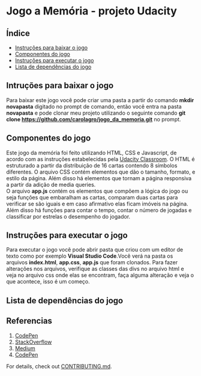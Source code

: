 # Jogo a Memória - projeto Udacity

## Índice
* [Instruções para baixar o jogo](#baixar)
* [Componentes do jogo](#componentes)
* [Instruções para executar o jogo](#executar)
* [Lista de dependências do jogo](#dependencias)

## Intruções para baixar o jogo
  Para baixar este jogo você pode criar uma pasta a partir do comando **mkdir novapasta** digitado no prompt de comando, então você entra na pasta **novapasta** e pode clonar meu projeto utilizando o seguinte comando  **git clone https://github.com/carolagro/jogo_da_memoria.git** no prompt.

## Componentes do jogo
  Este jogo da memória foi feito utilizando HTML, CSS e Javascript, de acordo com as instruções estabelecidas pela 
[Udacity Classroom](https://classroom.udacity.com/me). O HTML é estruturado a partir da distribuição de 16 cartas contendo 8 símbolos diferentes. O arquivo CSS contém elementos que dão o tamanho, formato, e estilo da página. Além disso há elementos que  tornam a página responsiva a partir da adição de media queries.<br>
  O arquivo **app.js** contém os elementos que compõem a lógica do jogo ou seja funções que embaralham as cartas, comparam duas cartas para verificar se são iguais e em caso afirmativo elas ficam imóveis na página. Além disso há funções para contar o tempo, contar o número de jogadas e classificar por estrelas o desempenho do jogador.

## Instruções para executar o jogo

  Para executar o jogo você pode abrir pasta que criou  com um editor de texto como por exemplo **Visual Studio Code**.Você verá  na pasta os  arquivos **index.html**, **app.css**,  **app.js** que foram clonados. Para fazer alterações nos arquivos, verifique as classes das divs no arquivo html e veja no arquivo css onde elas se encontram, faça alguma alteração e veja o que acontece, isso é um começo.

## Lista de dependências do jogo

## Referencias
1.  [CodePen](https://codepen.io/natewiley/pen/HBrbL)
2.  [StackOverflow](https://stackoverflow.com/questions/2450954/how-to-randomize-shuffle-a-javascript-array)
3.  [Medium](https://medium.com/code-sketch/jogo-da-memoria-em-vanilla-javascript-6129e5eac7a5)
1.  [CodePen](https://codepen.io/Caysle/pen/aYYKRp)

For details, check out [CONTRIBUTING.md](CONTRIBUTING.md).
